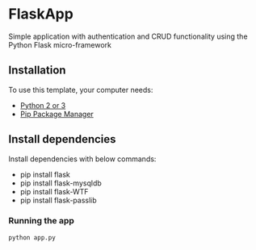 # FlaskApp

Simple application with authentication and CRUD functionality using the Python Flask micro-framework

## Installation

To use this template, your computer needs:

- [Python 2 or 3](https://python.org)
- [Pip Package Manager](https://pypi.python.org/pypi)

## Install dependencies

Install dependencies with below commands:

- pip install flask 
- pip install flask-mysqldb
- pip install flask-WTF
- pip install flask-passlib


### Running the app

```bash
python app.py
```

